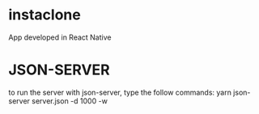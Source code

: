# instaclone

App developed in React Native 

# JSON-SERVER

to run the server with json-server, type the follow commands:
yarn json-server server.json -d 1000 -w
